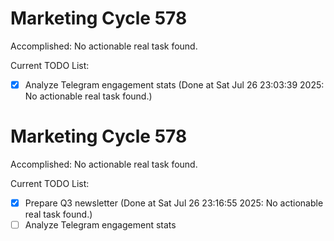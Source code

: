 # Marketing Cycle 578

Accomplished: No actionable real task found.

Current TODO List:

- [x] Analyze Telegram engagement stats  (Done at Sat Jul 26 23:03:39 2025: No actionable real task found.)

# Marketing Cycle 578

Accomplished: No actionable real task found.

Current TODO List:

- [x] Prepare Q3 newsletter  (Done at Sat Jul 26 23:16:55 2025: No actionable real task found.)
- [ ] Analyze Telegram engagement stats